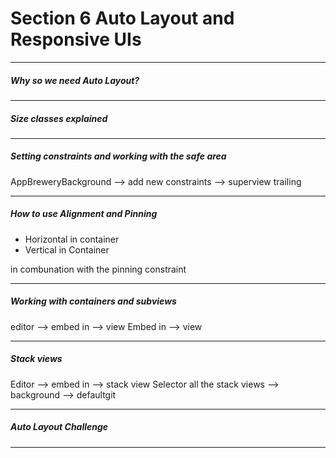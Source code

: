 <h1>Section 6 Auto Layout and Responsive UIs</h1>

---

<h5>Why so we need Auto Layout?</h5>

---

<h5>Size classes explained</h5>

---

<h5>Setting constraints and working with the safe area</h5>

AppBreweryBackground --> add new constraints --> superview trailing

---

<h5>How to use Alignment and Pinning</h5>

- Horizontal in container
- Vertical in Container

in combunation with the pinning constraint

---

<h5>Working with containers and subviews</h5>

editor --> embed in --> view
Embed in --> view

---

<h5>Stack views</h5>

Editor --> embed in --> stack view
Selector all the stack views --> background --> defaultgit

---

<h5>Auto Layout Challenge</h5>

---
